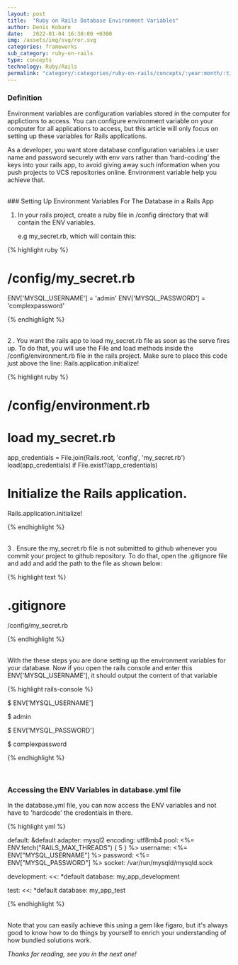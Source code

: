 ```yaml
---
layout: post
title:  "Ruby on Rails Database Environment Variables"
author: Denis Kobare
date:   2022-01-04 16:30:00 +0300
img: /assets/img/svg/ror.svg
categories: frameworks
sub_category: ruby-on-rails
type: concepts
technology: Ruby/Rails
permalink: "category/:categories/ruby-on-rails/concepts/:year:month/:title"
---
```


### Definition

Environment variables are configuration variables stored in the computer for applictions to access. You can configure environment variable on your computer for all applications to access, but this article will only focus on setting up these variables for Rails applications.

As a developer, you want store database configuration variables i.e user name and password securely with env vars rather than ‘hard-coding’ the keys into your rails app, to avoid giving away such information when you push projects to VCS repositories online. Environment variable help you achieve that.

<br>
### Setting Up Environment Variables For The Database in a Rails App

1. In your rails project, create a  ruby file in /config directory that will contain the ENV variables.

   e.g my_secret.rb, which will contain this:

{% highlight ruby %}
# /config/my_secret.rb

ENV['MYSQL_USERNAME'] = 'admin'
ENV['MYSQL_PASSWORD'] = 'complexpassword'

{% endhighlight %} 

<br>
2 . You want the rails app to load my_secret.rb file as soon as the serve fires up. To do that, you will use the File and load methods inside the /config/environment.rb file in the rails project. Make sure to place this code just above the line: Rails.application.initialize!

{% highlight ruby %}
# /config/environment.rb

# load my_secret.rb
app_credentials = File.join(Rails.root, 'config', 'my_secret.rb')
load(app_credentials) if File.exist?(app_credentials)

# Initialize the Rails application.
Rails.application.initialize!

{% endhighlight %}  

<br>
3 . Ensure the my_secret.rb file is not submitted to github whenever you commit your project to github repository. To do that, open the .gitignore file and add and add the path to the file as shown below:

{% highlight text %}
# .gitignore

/config/my_secret.rb

{% endhighlight %} 

<br>
With the these steps you are done setting up the environment variables for your database. Now if you open the rails console and enter this ENV['MYSQL_USERNAME'], it should output the content of that variable

{% highlight rails-console %} 

$ ENV['MYSQL_USERNAME']

$ admin

$ ENV['MYSQL_PASSWORD'] 

$ complexpassword

{% endhighlight %}

<br>

### Accessing the ENV Variables in database.yml file

In the database.yml file, you can now access the ENV variables and not have to 'hardcode' the credentials in there.

{% highlight yml %} 

default: &default
  adapter: mysql2
  encoding: utf8mb4
  pool: <%= ENV.fetch("RAILS_MAX_THREADS") { 5 } %>
  username: <%= ENV["MYSQL_USERNAME"] %>
  password: <%= ENV["MYSQL_PASSWORD"] %>
  socket: /var/run/mysqld/mysqld.sock

development:
  <<: *default
  database: my_app_development

test:
  <<: *default
  database: my_app_test

{% endhighlight %}


<br>
Note that you can easily achieve this using a gem like figaro, but it's always good to know how to do things by yourself to enrich your understanding of how bundled solutions work.

*Thanks for reading, see you in the next one!*
